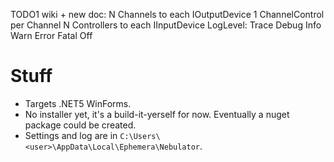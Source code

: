 

TODO1 wiki + new doc:
    N Channels to each IOutputDevice
    1 ChannelControl per Channel
    N Controllers to each IInputDevice
    LogLevel: Trace Debug Info Warn Error Fatal Off



# Stuff
- Targets .NET5 WinForms.
- No installer yet, it's a build-it-yerself for now. Eventually a nuget package could be created.
- Settings and log are in `C:\Users\<user>\AppData\Local\Ephemera\Nebulator`.

